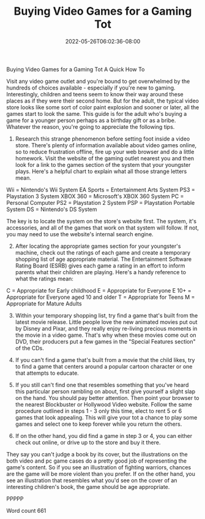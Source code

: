 ﻿---
title: "Buying Video Games for a Gaming Tot"
date: 2022-05-26T06:02:36-08:00
description: "TXT Tips for Web Success"
featured_image: "/images/TXT.jpg"
tags: ["TXT"]
---

Buying Video Games for a Gaming Tot
A Quick How To

Visit any video game outlet and you're bound to get overwhelmed by the hundreds of choices available - especially if you're new to gaming. Interestingly, children and teens seem to know their way around these places as if they were their second home. But for the adult, the typical video store looks like some sort of color paint explosion and sooner or later, all the games start to look the same. This guide is for the adult who's buying a game for a younger person perhaps as a birthday gift or as a bribe. Whatever the reason, you're going to appreciate the following tips.

1. Research this strange phenomenon before setting foot inside a video store. There's plenty of information available about video games online, so to reduce frustration offline, fire up your web browser and do a little homework. Visit the website of the gaming outlet nearest you and then look for a link to the games section of the system that your youngster plays. Here's a helpful chart to explain what all those strange letters mean.

Wii = Nintendo's Wii System
EA Sports = Entertainment Arts System
PS3 = Playstation 3 System
XBOX 360 = Microsoft's XBOX 360 System
PC = Personal Computer
PS2 = Playstation 2 System
PSP = Playstation Portable System
DS = Nintendo's DS System 

The key is to locate the system on the store's website first. The system, it's accessories, and all of the games that work on that system will follow. If not, you may need to use the website's internal search engine.

2. After locating the appropriate games section for your youngster's machine, check out the ratings of each game and create a temporary shopping list of age appropriate material. The Entertainment Software Rating Board (ESRB) gives each game a rating in an effort to inform parents what their children are playing. Here's a handy reference to what the ratings mean:

C = Appropriate for Early childhood
E = Appropriate for Everyone
E 10+ = Appropriate for Everyone aged 10 and older
T = Appropriate for Teens
M = Appropriate for Mature Adults

3. Within your temporary shopping list, try find a game that's built from the latest movie release. Little people love the new animated movies put out by Disney and Pixar, and they really enjoy re-living precious moments in the movie in a video game. That's why when these movies come out on DVD, their producers put a few games in the "Special Features section" of the CDs.

4. If you can't find a game that's built from a movie that the child likes, try to find a game that centers around a popular cartoon character or one that attempts to educate.

5. If you still can't find one that resembles something that you've heard this particular person rambling on about, first give yourself a slight slap on the hand. You should pay better attention. Then point your browser to the nearest Blockbuster or Hollywood Video website. Follow the same procedure outlined in steps 1 - 3 only this time, elect to rent 5 or 6 games that look appealing. This will give your tot a chance to play some games and select one to keep forever while you return the others.

6. If on the other hand, you did find a game in step 3 or 4, you can either check out online, or drive up to the store and buy it there.

They say you can't judge a book by its cover, but the illustrations on the both video and pc game cases do a pretty good job of representing the game's content. So if you see an illustration of fighting warriors, chances are the game will be more violent than you prefer. If on the other hand, you see an illustration that resembles what you'd see on the cover of an interesting children's book, the game should be age appropriate.

PPPPP

Word count 661 

